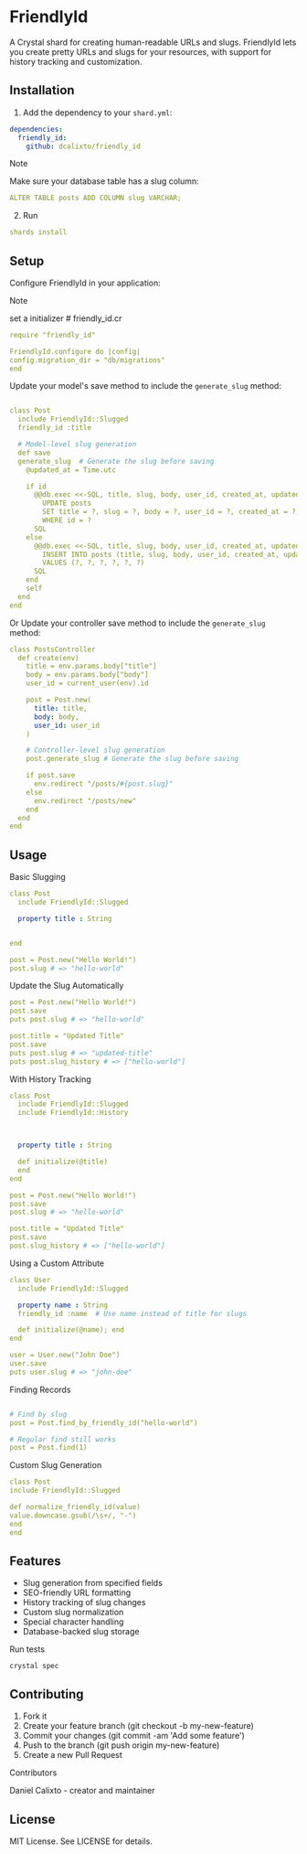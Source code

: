 # FriendlyId

A Crystal shard for creating human-readable URLs and slugs. FriendlyId lets you create pretty URLs and slugs for your resources, with support for history tracking and customization.

## Installation

1. Add the dependency to your `shard.yml`:

```yaml
dependencies:
  friendly_id:
    github: dcalixto/friendly_id
```

> [!NOTE]
> Make sure your database table has a slug column:

```yaml
ALTER TABLE posts ADD COLUMN slug VARCHAR;
```

2. Run

```yaml
shards install
```

## Setup

Configure FriendlyId in your application:

> [!NOTE]
> set a initializer # friendly_id.cr

```yaml
require "friendly_id"

FriendlyId.configure do |config|
config.migration_dir = "db/migrations"
end
```

Update your model's save method to include the `generate_slug` method:

```yaml

class Post
  include FriendlyId::Slugged
  friendly_id :title

  # Model-level slug generation
  def save
  generate_slug  # Generate the slug before saving
    @updated_at = Time.utc

    if id
      @@db.exec <<-SQL, title, slug, body, user_id, created_at, updated_at, id
        UPDATE posts
        SET title = ?, slug = ?, body = ?, user_id = ?, created_at = ?, updated_at = ?
        WHERE id = ?
      SQL
    else
      @@db.exec <<-SQL, title, slug, body, user_id, created_at, updated_at
        INSERT INTO posts (title, slug, body, user_id, created_at, updated_at)
        VALUES (?, ?, ?, ?, ?, ?)
      SQL
    end
    self
  end
end

```

Or Update your controller save method to include the `generate_slug` method:

```yaml
class PostsController
  def create(env)
    title = env.params.body["title"]
    body = env.params.body["body"]
    user_id = current_user(env).id

    post = Post.new(
      title: title,
      body: body,
      user_id: user_id
    )

    # Controller-level slug generation
    post.generate_slug # Generate the slug before saving

    if post.save
      env.redirect "/posts/#{post.slug}"
    else
      env.redirect "/posts/new"
    end
  end
end
```

## Usage

Basic Slugging

```yaml
class Post
  include FriendlyId::Slugged

  property title : String


end

post = Post.new("Hello World!")
post.slug # => "hello-world"
```

Update the Slug Automatically

```yaml
post = Post.new("Hello World!")
post.save
puts post.slug # => "hello-world"

post.title = "Updated Title"
post.save
puts post.slug # => "updated-title"
puts post.slug_history # => ["hello-world"]
```

With History Tracking

```yaml
class Post
  include FriendlyId::Slugged
  include FriendlyId::History



  property title : String

  def initialize(@title)
  end
end

post = Post.new("Hello World!")
post.save
post.slug # => "hello-world"

post.title = "Updated Title"
post.save
post.slug_history # => ["hello-world"]
```

Using a Custom Attribute

```yaml
class User
  include FriendlyId::Slugged

  property name : String
  friendly_id :name  # Use name instead of title for slugs

  def initialize(@name); end
end

user = User.new("John Doe")
user.save
puts user.slug # => "john-doe"
```

Finding Records

```yaml

# Find by slug
post = Post.find_by_friendly_id("hello-world")

# Regular find still works
post = Post.find(1)

```

Custom Slug Generation

```yaml
class Post
include FriendlyId::Slugged

def normalize_friendly_id(value)
value.downcase.gsub(/\s+/, "-")
end
end
```

## Features

- Slug generation from specified fields
- SEO-friendly URL formatting
- History tracking of slug changes
- Custom slug normalization
- Special character handling
- Database-backed slug storage

Run tests

```crystal
crystal spec

```

## Contributing

1. Fork it
2. Create your feature branch (git checkout -b my-new-feature)
3. Commit your changes (git commit -am 'Add some feature')
4. Push to the branch (git push origin my-new-feature)
5. Create a new Pull Request

Contributors

Daniel Calixto - creator and maintainer

## License

MIT License. See LICENSE for details.
